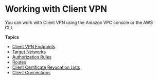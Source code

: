 # Working with Client VPN<a name="cvpn-working"></a>

You can work with Client VPN using the Amazon VPC console or the AWS CLI\.

**Topics**
+ [Client VPN Endpoints](cvpn-working-endpoints.md)
+ [Target Networks](cvpn-working-target.md)
+ [Authorization Rules](cvpn-working-rules.md)
+ [Routes](cvpn-working-routes.md)
+ [Client Certificate Revocation Lists](cvpn-working-certificates.md)
+ [Client Connections](cvpn-working-connections.md)